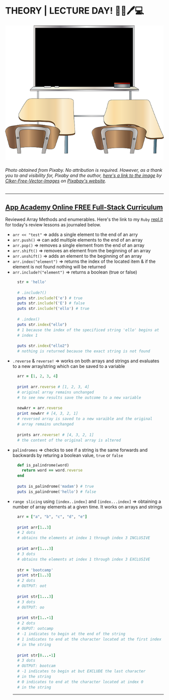 # THEORY | LECTURE DAY! :school::book::pen::computer:
![Classroom](img/classroom.png) 
###### Photo obtained from Pixaby. No attribution is required. However, as a thank you to and visibility for, Pixaby and the author, [here's a link to the image](https://pixabay.com/vectors/classroom-blackboard-class-learning-42275/) by [Clker-Free-Vector-Images](https://pixabay.com/users/Clker-Free-Vector-Images-3736/) on [Pixabay's website](https://pixabay.com/).
<hr>

## [App Academy Online FREE Full-Stack Curriculum](https://open.appacademy.io)
Reviewed Array Methods and enumerables. Here's the link to my `Ruby` [repl.it](https://repl.it/@bviengineer/StupidOurCommunication) for today's review lessons as journaled below.
* `arr << "test"` => adds a single element to the end of an arry
* `arr.push()` => can add multiple elements to the end of an array
* `arr.pop()` => removes a single element from the end of an array
* `arr.shift()` => removes an element from the beginning of an array
* `arr.unshift()` => adds an element to the beginning of an array
* `arr.index("element")` => returns the index of the located item & if the element is not found nothing will be returned
* `arr.include?("element")` => returns a boolean (true or false)
  ```ruby
    str = 'hello'

    # .include?()
    puts str.include?('e') # true
    puts str.include?('E') # false 
    puts str.include?('ello') # true

    # .index()
    puts str.index("ello") 
    # 1 because the index of the specificed string 'ello' begins at 
    # index 1

    puts str.index("ello2") 
    # nothing is returned because the exact string is not found 
  ```
* `.reverse` & `reverse!` => works on both arrays and strings and evaluates to a new array/string which can be saved to a variable
  ```ruby
    arr = [1, 2, 3, 4]

    print arr.reverse # [1, 2, 3, 4]
    # original array remains unchanged
    # to see new results save the outcome to a new variable
    
    newArr = arr.reverse
    print newArr # [4, 3, 2, 1] 
    # reversed array is saved to a new varaible and the original 
    # array remains unchanged 

    prints arr.reverse! # [4, 3, 2, 1]
    # the content of the original array is altered 
  ```
* `palindromes` => checks to see if a string is the same forwards and backwards by returing a boolean value, `true` or `false`
  ```ruby
    def is_palindrome(word)
      return word == word.reverse    
    end

    puts is_palindrome('madam') # true
    puts is_palindrome('hello') # false
  ```
* `range slicing` using `[index..index]` and `[index...index]` => obtaining a number of array elements at a given time. It works on arrays and strings
  ```ruby
    arr = ["a", "b", "c", "d", "e"]
    
    print arr[1..3] 
    # 2 dots
    # obtains the elements at index 1 through index 3 INCLUSIVE
  
    print arr[1...3]
    # 3 dots
    # obtains the elements at index 1 through index 3 EXCLUSIVE

    str = 'bootcamp'
    print str[1..3]
    # 2 dots
    # OUTPUT: oot
    
    print str[1...3]
    # 3 dots
    # OUTPUT: oo
    
    print str[1..-1]
    # 2 dots
    # OUPUT: ootcamp
    # -1 indicates to begin at the end of the string
    # 1 indicates to end at the character located at the first index 
    # in the string

    print str[0...-1]
    # 3 dots
    # OUTPUT: bootcam
    # -1 indicates to begin at but EXCLUDE the last character 
    # in the string 
    # 0 indicates to end at the character located at index 0 
    # in the string
  ```
  <hr>